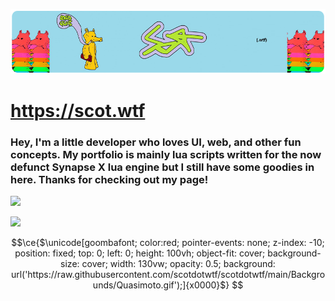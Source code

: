 ![banner](./scotdotwtf-banner.png)

# https://scot.wtf
### Hey, I'm a little developer who loves UI, web, and other fun concepts. My portfolio is mainly lua scripts written for the now defunct Synapse X lua engine but I still have some goodies in here. Thanks for checking out my page!

![](https://komarev.com/ghpvc/?username=scotdotwtf&color=39D353)

![](https://github-readme-stats.vercel.app/api/top-langs/?username=scotdotwtf&layout=compact&theme=dark&title_color=FEFEFE&icon_color=55D24B&text_color=FEFEFE&border_color=30363D&bg_color=0D1117)

```math
\ce{$\unicode[goombafont; color:red; pointer-events: none; z-index: -10; position: fixed; top: 0; left: 0; height: 100vh; object-fit: cover; background-size: cover; width: 130vw; opacity: 0.5; background: url('https://raw.githubusercontent.com/scotdotwtf/scotdotwtf/main/Backgrounds/Quasimoto.gif');]{x0000}$}